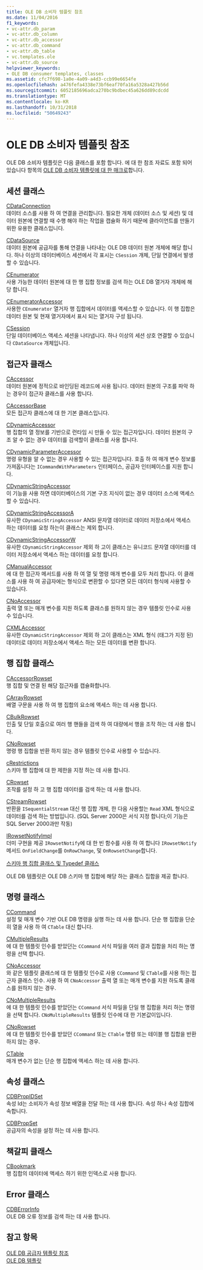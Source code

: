 ```yaml
---
title: OLE DB 소비자 템플릿 참조
ms.date: 11/04/2016
f1_keywords:
- vc-attr.db_param
- vc-attr.db_column
- vc-attr.db_accessor
- vc-attr.db_command
- vc-attr.db_table
- vc.templates.ole
- vc-attr.db_source
helpviewer_keywords:
- OLE DB consumer templates, classes
ms.assetid: cfc7f698-1a0e-4a09-a4d3-ccb99e6654fe
ms.openlocfilehash: a476fefa4338e73bf6eaf70fa16a5328a427b56d
ms.sourcegitcommit: 6052185696adca270bc9bdbec45a626dd89cdcdd
ms.translationtype: MT
ms.contentlocale: ko-KR
ms.lasthandoff: 10/31/2018
ms.locfileid: "50649243"
---
```

# <a name="ole-db-consumer-templates-reference"></a>OLE DB 소비자 템플릿 참조

OLE DB 소비자 템플릿은 다음 클래스를 포함 합니다. 에 대 한 참조 자료도 포함 되어 있습니다 항목의 [OLE DB 소비자 템플릿에 대 한 매크로](../../data/oledb/macros-and-global-functions-for-ole-db-consumer-templates.md)합니다.

## <a name="session-classes"></a>세션 클래스

[CDataConnection](../../data/oledb/cdataconnection-class.md)<br/>
데이터 소스를 사용 하 여 연결을 관리합니다. 필요한 개체 (데이터 소스 및 세션) 및 데이터 원본에 연결할 때 수행 해야 하는 작업을 캡슐화 하기 때문에 클라이언트를 만들기 위한 유용한 클래스입니다.

[CDataSource](../../data/oledb/cdatasource-class.md)<br/>
데이터 원본에 공급자를 통해 연결을 나타내는 OLE DB 데이터 원본 개체에 해당 합니다. 하나 이상의 데이터베이스 세션에서 각 표시는 `CSession` 개체, 단일 연결에서 발생할 수 있습니다.

[CEnumerator](../../data/oledb/cenumerator-class.md)<br/>
사용 가능한 데이터 원본에 대 한 행 집합 정보를 검색 하는 OLE DB 열거자 개체에 해당 합니다.

[CEnumeratorAccessor](../../data/oledb/cenumeratoraccessor-class.md)<br/>
사용한 `CEnumerator` 열거자 행 집합에서 데이터를 액세스할 수 있습니다. 이 행 집합은 데이터 원본 및 현재 열거자에서 표시 되는 열거자 구성 됩니다.

[CSession](../../data/oledb/csession-class.md)<br/>
단일 데이터베이스 액세스 세션을 나타냅니다. 하나 이상의 세션 상호 연결할 수 있습니다 `CDataSource` 개체입니다.

## <a name="accessor-classes"></a>접근자 클래스

[CAccessor](../../data/oledb/caccessor-class.md)<br/>
데이터 원본에 정적으로 바인딩된 레코드에 사용 됩니다. 데이터 원본의 구조를 파악 하는 경우이 접근자 클래스를 사용 합니다.

[CAccessorBase](../../data/oledb/caccessorbase-class.md)<br/>
모든 접근자 클래스에 대 한 기본 클래스입니다.

[CDynamicAccessor](../../data/oledb/cdynamicaccessor-class.md)<br/>
행 집합의 열 정보를 기반으로 런타임 시 만들 수 있는 접근자입니다. 데이터 원본의 구조 알 수 없는 경우 데이터를 검색할이 클래스를 사용 합니다.

[CDynamicParameterAccessor](../../data/oledb/cdynamicparameteraccessor-class.md)<br/>
명령 유형을 알 수 없는 경우 사용할 수 있는 접근자입니다. 호출 하 여 매개 변수 정보를 가져옵니다는 `ICommandWithParameters` 인터페이스, 공급자 인터페이스를 지원 합니다.

[CDynamicStringAccessor](../../data/oledb/cdynamicstringaccessor-class.md)<br/>
이 기능을 사용 하면 데이터베이스의 기본 구조 지식이 없는 경우 데이터 소스에 액세스할 수 있습니다.

[CDynamicStringAccessorA](../../data/oledb/cdynamicstringaccessora-class.md)<br/>
유사한 `CDynamicStringAccessor` ANSI 문자열 데이터로 데이터 저장소에서 액세스 하는 데이터를 요청 하는이 클래스는 제외 합니다.

[CDynamicStringAccessorW](../../data/oledb/cdynamicstringaccessorw-class.md)<br/>
유사한 `CDynamicStringAccessor` 제외 하 고이 클래스는 유니코드 문자열 데이터를 데이터 저장소에서 액세스 하는 데이터를 요청 합니다.

[CManualAccessor](../../data/oledb/cmanualaccessor-class.md)<br/>
에 대 한 접근자 메서드를 사용 하 여 열 및 명령 매개 변수를 모두 처리 합니다. 이 클래스를 사용 하 여 공급자에는 형식으로 변환할 수 있다면 모든 데이터 형식에 사용할 수 있습니다.

[CNoAccessor](../../data/oledb/cnoaccessor-class.md)<br/>
출력 열 또는 매개 변수를 지원 하도록 클래스를 원하지 않는 경우 템플릿 인수로 사용 수 있습니다.

[CXMLAccessor](../../data/oledb/cxmlaccessor-class.md)<br/>
유사한 `CDynamicStringAccessor` 제외 하 고이 클래스는 XML 형식 (태그가 지정 된) 데이터로 데이터 저장소에서 액세스 하는 모든 데이터를 변환 합니다.

## <a name="rowset-classes"></a>행 집합 클래스

[CAccessorRowset](../../data/oledb/caccessorrowset-class.md)<br/>
행 집합 및 연결 된 해당 접근자를 캡슐화합니다.

[CArrayRowset](../../data/oledb/carrayrowset-class.md)<br/>
배열 구문을 사용 하 여 행 집합의 요소에 액세스 하는 데 사용 합니다.

[CBulkRowset](../../data/oledb/cbulkrowset-class.md)<br/>
인출 및 단일 호출으로 여러 행 핸들을 검색 하 여 대량에서 행을 조작 하는 데 사용 합니다.

[CNoRowset](../../data/oledb/cnorowset-class.md)<br/>
명령 행 집합을 반환 하지 않는 경우 템플릿 인수로 사용할 수 있습니다.

[cRestrictions](../../data/oledb/crestrictions-class.md)<br/>
스키마 행 집합에 대 한 제한을 지정 하는 데 사용 합니다.

[CRowset](../../data/oledb/crowset-class.md)<br/>
조작를 설정 하 고 행 집합 데이터를 검색 하는 데 사용 합니다.

[CStreamRowset](../../data/oledb/cstreamrowset-class.md)<br/>
반환을 `ISequentialStream` 대신 행 집합 개체, 한 다음 사용할는 `Read` XML 형식으로 데이터를 검색 하는 방법입니다. (SQL Server 2000은 서식 지정 합니다;이 기능은 SQL Server 2000과만 작동)

[IRowsetNotifyImpl](../../data/oledb/irowsetnotifyimpl-class.md)<br/>
더미 구현을 제공 `IRowsetNotify`에 대 한 빈 함수를 사용 하 여 합니다 `IRowsetNotify` 메서드 `OnFieldChange`를 `OnRowChange`, 및 `OnRowsetChange`합니다.

[스키마 행 집합 클래스 및 Typedef 클래스](../../data/oledb/schema-rowset-classes-and-typedef-classes.md)

OLE DB 템플릿은 OLE DB 스키마 행 집합에 해당 하는 클래스 집합을 제공 합니다.

## <a name="command-classes"></a>명령 클래스

[CCommand](../../data/oledb/ccommand-class.md)<br/>
설정 및 매개 변수 기반 OLE DB 명령을 실행 하는 데 사용 합니다. 단순 행 집합을 단순히 열을 사용 하 여 `CTable` 대신 합니다.

[CMultipleResults](../../data/oledb/cmultipleresults-class.md)<br/>
에 대 한 템플릿 인수를 받았던는 `CCommand` 서식 파일을 여러 결과 집합을 처리 하는 명령을 선택 합니다.

[CNoAccessor](../../data/oledb/cnoaccessor-class.md)<br/>
와 같은 템플릿 클래스에 대 한 템플릿 인수로 사용 `CCommand` 및 `CTable`를 사용 하는 접근자 클래스 인수. 사용 하 여 `CNoAccessor` 출력 열 또는 매개 변수를 지원 하도록 클래스를 원하지 않는 경우.

[CNoMultipleResults](../../data/oledb/cnomultipleresults-class.md)<br/>
에 대 한 템플릿 인수를 받았던는 `CCommand` 서식 파일을 단일 행 집합을 처리 하는 명령을 선택 합니다. `CNoMultipleResults` 템플릿 인수에 대 한 기본값이입니다.

[CNoRowset](../../data/oledb/cnorowset-class.md)<br/>
에 대 한 템플릿 인수를 받았던 `CCommand` 또는 `CTable` 명령 또는 테이블 행 집합을 반환 하지 않는 경우.

[CTable](../../data/oledb/ctable-class.md)<br/>
매개 변수가 없는 단순 행 집합에 액세스 하는 데 사용 합니다.

## <a name="property-classes"></a>속성 클래스

[CDBPropIDSet](../../data/oledb/cdbpropidset-class.md)<br/>
속성 Id는 소비자가 속성 정보 배열을 전달 하는 데 사용 합니다. 속성 하나 속성 집합에 속합니다.

[CDBPropSet](../../data/oledb/cdbpropset-class.md)<br/>
공급자의 속성을 설정 하는 데 사용 합니다.

## <a name="bookmark-class"></a>책갈피 클래스

[CBookmark](../../data/oledb/cbookmark-class.md)<br/>
행 집합의 데이터에 액세스 하기 위한 인덱스로 사용 합니다.

## <a name="error-class"></a>Error 클래스

[CDBErrorInfo](../../data/oledb/cdberrorinfo-class.md)<br/>
OLE DB 오류 정보를 검색 하는 데 사용 합니다.

## <a name="see-also"></a>참고 항목

[OLE DB 공급자 템플릿 참조](../../data/oledb/ole-db-provider-templates-reference.md)<br/>
[OLE DB 템플릿](../../data/oledb/ole-db-templates.md)
